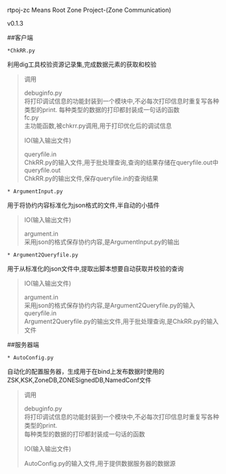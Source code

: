 rtpoj-zc Means Root Zone Project-(Zone Communication)

v0.1.3

##客户端  

	*ChkRR.py  
利用dig工具校验资源记录集,完成数据元素的获取和校验  
>调用  
>  
>debuginfo.py  
>将打印调试信息的功能封装到一个模块中,不必每次打印信息时重复写各种类型的print.
>每种类型的数据的打印都封装成一句话的函数  
>fc.py  
>主功能函数,被chkrr.py调用,用于打印优化后的调试信息  
>  
>IO(输入输出文件)  
>  
>queryfile.in  
>ChkRR.py的输入文件,用于批处理查询,查询的结果存储在queryfile.out中  
>queryfile.out  
>ChkRR.py的输出文件,保存queryfile.in的查询结果	  
  
	* ArgumentInput.py  
用于将协约内容标准化为json格式的文件,半自动的小插件  
>IO(输入输出文件)  
>  
>argument.in  
>采用json的格式保存协约内容,是ArgumentInput.py的输出  
  
	* Argument2Queryfile.py  
用于从标准化的json文件中,提取出脚本想要自动获取并校验的查询  
>IO(输入输出文件)  
>  
>argument.in  
>采用json的格式保存协约内容,是Argument2Queryfile.py的输入  
>queryfile.in  
>Argument2Queryfile.py的输出文件,用于批处理查询,是ChkRR.py的输入文件  


##服务器端  

	* AutoConfig.py  
自动化的配置服务器，生成用于在bind上发布数据时使用的ZSK,KSK,ZoneDB,ZONESignedDB,NamedConf文件  
>调用  
>  
>debuginfo.py  
>将打印调试信息的功能封装到一个模块中,不必每次打印信息时重复写各种类型的print.  
>每种类型的数据的打印都封装成一句话的函数  
>  
>IO(输入输出文件)  
>  
>AutoConfig.py的输入文件,用于提供数据服务器的数据源



